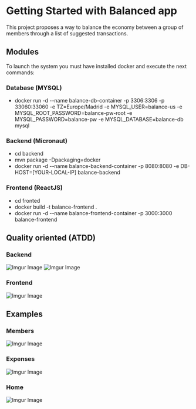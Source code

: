 # Getting Started with Balanced app

This project proposes a way to balance the economy between a group of members through a list of suggested transactions.

## Modules

To launch the system you must have installed docker and execute the next commands:

### Database (MYSQL)

- docker run -d --name balance-db-container -p 3306:3306 -p 33060:33060 -e TZ=Europe/Madrid -e MYSQL_USER=balance-us -e MYSQL_ROOT_PASSWORD=balance-pw-root -e MYSQL_PASSWORD=balance-pw -e MYSQL_DATABASE=balance-db mysql

### Backend (Micronaut)

- cd backend
- mvn package -Dpackaging=docker
- docker run -d --name balance-backend-container -p 8080:8080 -e DB-HOST=[YOUR-LOCAL-IP] balance-backend

### Frontend (ReactJS)

- cd fronted
- docker build -t balance-frontend .
- docker run -d --name balance-frontend-container -p 3000:3000 balance-frontend

## Quality oriented (ATDD)

### Backend
![Imgur Image](https://imgur.com/AqxXG5r.jpg)
![Imgur Image](https://imgur.com/pbZRT76.jpg)

### Frontend
![Imgur Image](https://imgur.com/Ovh6nVg.jpg)

## Examples

### Members
![Imgur Image](https://imgur.com/kcsaU1B.jpg)

### Expenses
![Imgur Image](https://imgur.com/rhJSJ2L.jpg)

### Home
![Imgur Image](https://imgur.com/PsPJzq9.jpg)
